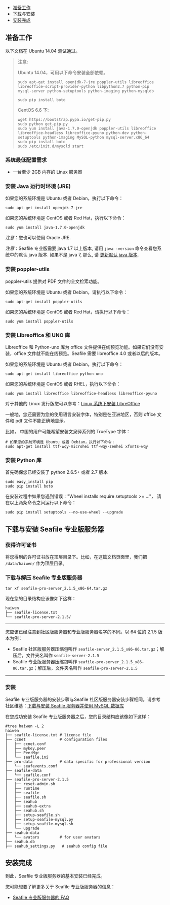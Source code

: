 - [准备工作](#wiki-preparation)
- [下载与安装](#wiki-download-and-setup)
- [安装完成](#wiki-done)

## <a id="wiki-preparation"></a>准备工作 ##

以下文档在 Ubuntu 14.04 测试通过。

> 注意: 
> 
> Ubuntu 14.04，可用以下命令安装全部依赖。
> 
> ```
> sudo apt-get install openjdk-7-jre poppler-utils libreoffice libreoffice-script-provider-python libpython2.7 python-pip mysql-server python-setuptools python-imaging python-mysqldb
> 
> sudo pip install boto
> ```
> 
> CentOS 6.6 下:
> 
> ```
> wget https://bootstrap.pypa.io/get-pip.py
> sudo python get-pip.py
> sudo yum install java-1.7.0-openjdk poppler-utils libreoffice libreoffice-headless libreoffice-pyuno python-dev python-setuptools python-imaging MySQL-python mysql-server.x86_64
> sudo pip install boto
> sudo /etc/init.d/mysqld start
> ```
> 

### 系统最低配置需求 ###

- 一台至少 2GB 内存的 Linux 服务器

### 安装 Java 运行时环境 (JRE) ###

如果您的系统环境是 Ubuntu 或者 Debian，执行以下命令：
```
sudo apt-get install openjdk-7-jre
```

如果您的系统环境是 CentOS 或者 Red Hat，执行以下命令：
```
sudo yum install java-1.7.0-openjdk
```

*注意*：您也可以使用 Oracle JRE.

*注意*：Seafile 专业版需要 java 1.7 以上版本, 请用 `java -version` 命令查看您系统中的默认 java 版本. 如果不是 java 7, 那么, 请 [更新默认 java 版本](./change_default_java.md).

### 安装 poppler-utils ###

poppler-utils 提供对 PDF 文件的全文检索功能。

如果您的系统环境是 Ubuntu 或者 Debian，请执行以下命令：
```
sudo apt-get install poppler-utils
```

如果您的系统环境是 CentOS 或者 Red Hat，请执行以下命令：
```
sudo yum install poppler-utils
```


### 安装 Libreoffice 和 UNO 库 ###

Libreoffice 和 Python-uno 库为 office 文件提供在线预览功能。如果它们没有安装，office 文件就不能在线预览。Seafile 需要 libreoffice 4.0 或者以后的版本。



如果您的系统环境是 Ubuntu 或者 Debian，执行以下命令：
```
sudo apt-get install libreoffice python-uno
```

如果您的系统环境是 CentOS 或者 RHEL，执行以下命令：
```
sudo yum install libreoffice libreoffice-headless libreoffice-pyuno
```

对于其他的 Linux 发行版您可以参考：[Linux 系统下安装 LibreOffice](http://www.libreoffice.org/get-help/installation/linux/)

一般地，您还需要为您的使用语言安装字体，特别是在亚洲地区，否则 office 文件和 pdf 文件不能正确地显示。

比如， 中国的用户可能希望安装文泉驿系列的 TrueType 字体：

```
# 如果您的系统环境是 Ubuntu 或者 Debian，执行以下命令：
sudo apt-get install ttf-wqy-microhei ttf-wqy-zenhei xfonts-wqy
```


### 安装 Python 库 ###

首先确保您已经安装了 python 2.6.5+ 或者 2.7 版本
```
sudo easy_install pip
sudo pip install boto
```

在安装过程中如果您遇到错误："Wheel installs require setuptools >= ..."， 请在以上两条命令之间运行以下命令：
```
sudo pip install setuptools --no-use-wheel --upgrade
```

## <a id="wiki-download-and-setup"></a>下载与安装 Seafile 专业版服务器 ##

### 获得许可证书 ###

将您得到的许可证书放在顶层目录下。比如，在这篇文档页面里，我们把 `/data/haiwen/` 作为顶层目录。


### <a id="wiki-download-and-uncompress"></a>下载与解压 Seafile 专业版服务器 ###


```
tar xf seafile-pro-server_2.1.5_x86-64.tar.gz
```

现在您的目录结构应该像如下这样：

```
haiwen
├── seafile-license.txt
└── seafile-pro-server-2.1.5/
```


-----------

您应该已经注意到社区版服务器和专业版服务器名字的不同。以 64 位的 2.1.5 版本为例：

- Seafile 社区版服务器压缩包叫作 `seafile-server_2.1.5_x86-86.tar.gz`；解压后，文件夹名叫作  `seafile-server-2.1.5`
- Seafile 专业版服务器压缩包叫作 `seafile-pro-server_2.1.5_x86-86.tar.gz`；解压后，文件夹名叫作 `seafile-pro-server-2.1.5`

-----------


### 安装 ###

Seafile 专业版服务器的安装步骤与Seafile 社区版服务器安装步骤相同。请参考社区维基：[下载与安装 Seafile 服务器并使用 MySQL 数据库](https://github.com/haiwen/seafile/wiki/Download-and-Setup-Seafile-Server-with-MySQL)

在您成功安装 Seafile 专业版服务器之后，您的目录结构应该像如下这样：

```
#tree haiwen -L 2
haiwen
├── seafile-license.txt # license file
├── ccnet               # configuration files
│   ├── ccnet.conf
│   ├── mykey.peer
│   ├── PeerMgr
│   └── seafile.ini
├── pro-data            # data specific for professional version
│   └── seafevents.conf
├── seafile-data
│   └── seafile.conf
├── seafile-pro-server-2.1.5
│   ├── reset-admin.sh
│   ├── runtime
│   ├── seafile
│   ├── seafile.sh
│   ├── seahub
│   ├── seahub-extra
│   ├── seahub.sh
│   ├── setup-seafile.sh
│   ├── setup-seafile-mysql.py
│   ├── setup-seafile-mysql.sh
│   └── upgrade
├── seahub-data
│   └── avatars         # for user avatars
├── seahub.db
├── seahub_settings.py   # seahub config file
```

## <a id="wiki-done"></a>安装完成

到此，Seafile 专业版服务器的基本安装已经完成。

您可能想要了解更多关于 Seafile 专业版服务器的信息：


- [Seafile 专业版服务器的 FAQ](FAQ_for_seafile_pro_server.md)
